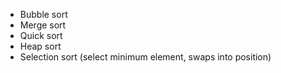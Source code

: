 - Bubble sort
- Merge sort
- Quick sort
- Heap sort
- Selection sort (select minimum element, swaps into position)